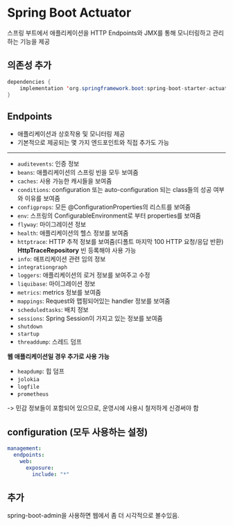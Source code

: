 # Spring Boot Actuator

스프링 부트에서 애플리케이션을 HTTP Endpoints와 JMX를 통해 모니터링하고 관리하는 기능을 제공

## 의존성 추가

```java
dependencies {
    implementation 'org.springframework.boot:spring-boot-starter-actuator'
}
```

## Endpoints

- 애플리케이션과 상호작용 및 모니터링 제공
- 기본적으로 제공되는 몇 가지 엔드포인트와 직접 추가도 가능

---

- `auditevents`: 인증 정보
- `beans`: 애플리케이션의 스프링 빈을 모두 보여줌
- `caches`: 사용 가능한 캐시들을 보여줌
- `conditions`: configuration 또는 auto-configuration 되는 class들의 성공 여부와 이유를 보여줌
- `configprops`: 모든 @ConfigurationProperties의 리스트를 보여줌
- `env`: 스프링의 ConfigurableEnvironment로 부터 properties를 보여줌
- `flyway`: 마이그레이션 정보
- `health`: 애플리케이션의 헬스 정보를 보여줌
- `httptrace`: HTTP 추적 정보를 보여줌(디폴트 마지막 100 HTTP 요청/응답 반환) **HttpTraceRepository** 빈 등록해야 사용 가능
- `info`: 애프리케이션 관련 임의 정보
- `integrationgraph`
- `loggers`: 애플리케이션의 로거 정보를 보여주고 수정
- `liquibase`: 마이그레이션 정보
- `metrics`: metrics 정보를 보여줌
- `mappings`: Request와 맵핑되어있는 handler 정보를 보여줌
- `scheduledtasks`: 배치 정보
- `sessions`: Spring Session이 가지고 있는 정보를 보여줌
- `shutdown`
- `startup`
- `threaddump`: 스레드 덤프

**웹 애플리케이션일 경우 추가로 사용 가능**

- `heapdump`: 힙 덤프
- `jolokia`
- `logfile`
- `prometheus`

-> 민감 정보들이 포함되어 있으므로, 운영시에 사용시 철저하게 신경써야 함

## configuration (모두 사용하는 설정)

```yaml
management:
  endpoints:
    web:
      exposure:
        include: "*"
```

## 추가

spring-boot-admin을 사용하면 웹에서 좀 더 시각적으로 볼수있음.